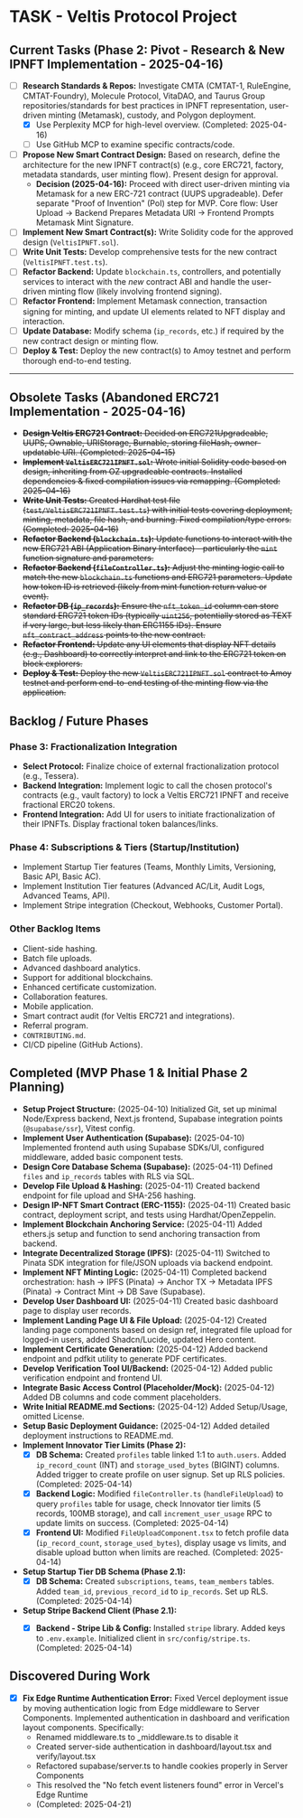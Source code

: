# TASK - Veltis Protocol Project

## Current Tasks (Phase 2: Pivot - Research & New IPNFT Implementation - 2025-04-16)

*   [ ] **Research Standards & Repos:** Investigate CMTA (CMTAT-1, RuleEngine, CMTAT-Foundry), Molecule Protocol, VitaDAO, and Taurus Group repositories/standards for best practices in IPNFT representation, user-driven minting (Metamask), custody, and Polygon deployment.
    *   [x] Use Perplexity MCP for high-level overview. (Completed: 2025-04-16)
    *   [ ] Use GitHub MCP to examine specific contracts/code.
*   [ ] **Propose New Smart Contract Design:** Based on research, define the architecture for the new IPNFT contract(s) (e.g., core ERC721, factory, metadata standards, user minting flow). Present design for approval.
    *   **Decision (2025-04-16):** Proceed with direct user-driven minting via Metamask for a new ERC-721 contract (UUPS upgradeable). Defer separate "Proof of Invention" (PoI) step for MVP. Core flow: User Upload -> Backend Prepares Metadata URI -> Frontend Prompts Metamask Mint Signature.
*   [ ] **Implement New Smart Contract(s):** Write Solidity code for the approved design (`VeltisIPNFT.sol`).
*   [ ] **Write Unit Tests:** Develop comprehensive tests for the new contract (`VeltisIPNFT.test.ts`).
*   [ ] **Refactor Backend:** Update `blockchain.ts`, controllers, and potentially services to interact with the *new* contract ABI and handle the user-driven minting flow (likely involving frontend signing).
*   [ ] **Refactor Frontend:** Implement Metamask connection, transaction signing for minting, and update UI elements related to NFT display and interaction.
*   [ ] **Update Database:** Modify schema (`ip_records`, etc.) if required by the new contract design or minting flow.
*   [ ] **Deploy & Test:** Deploy the new contract(s) to Amoy testnet and perform thorough end-to-end testing.

---
## Obsolete Tasks (Abandoned ERC721 Implementation - 2025-04-16)

*   ~~**Design Veltis ERC721 Contract:** Decided on ERC721Upgradeable, UUPS, Ownable, URIStorage, Burnable, storing fileHash, owner-updatable URI. (Completed: 2025-04-15)~~
*   ~~**Implement `VeltisERC721IPNFT.sol`:** Wrote initial Solidity code based on design, inheriting from OZ upgradeable contracts. Installed dependencies & fixed compilation issues via remapping. (Completed: 2025-04-16)~~
*   ~~**Write Unit Tests:** Created Hardhat test file (`test/VeltisERC721IPNFT.test.ts`) with initial tests covering deployment, minting, metadata, file hash, and burning. Fixed compilation/type errors. (Completed: 2025-04-16)~~
*   ~~**Refactor Backend (`blockchain.ts`):** Update functions to interact with the new ERC721 ABI (Application Binary Interface) - particularly the `mint` function signature and parameters.~~
*   ~~**Refactor Backend (`fileController.ts`):** Adjust the minting logic call to match the new `blockchain.ts` functions and ERC721 parameters. Update how token ID is retrieved (likely from mint function return value or event).~~
*   ~~**Refactor DB (`ip_records`):** Ensure the `nft_token_id` column can store standard ERC721 token IDs (typically `uint256`, potentially stored as TEXT if very large, but less likely than ERC1155 IDs). Ensure `nft_contract_address` points to the new contract.~~
*   ~~**Refactor Frontend:** Update any UI elements that display NFT details (e.g., Dashboard) to correctly interpret and link to the ERC721 token on block explorers.~~
*   ~~**Deploy & Test:** Deploy the new `VeltisERC721IPNFT.sol` contract to Amoy testnet and perform end-to-end testing of the minting flow via the application.~~

## Backlog / Future Phases

### Phase 3: Fractionalization Integration
*   **Select Protocol:** Finalize choice of external fractionalization protocol (e.g., Tessera).
*   **Backend Integration:** Implement logic to call the chosen protocol's contracts (e.g., vault factory) to lock a Veltis ERC721 IPNFT and receive fractional ERC20 tokens.
*   **Frontend Integration:** Add UI for users to initiate fractionalization of their IPNFTs. Display fractional token balances/links.

### Phase 4: Subscriptions & Tiers (Startup/Institution)
*   Implement Startup Tier features (Teams, Monthly Limits, Versioning, Basic API, Basic AC).
*   Implement Institution Tier features (Advanced AC/Lit, Audit Logs, Advanced Teams, API).
*   Implement Stripe integration (Checkout, Webhooks, Customer Portal).

### Other Backlog Items
*   Client-side hashing.
*   Batch file uploads.
*   Advanced dashboard analytics.
*   Support for additional blockchains.
*   Enhanced certificate customization.
*   Collaboration features.
*   Mobile application.
*   Smart contract audit (for Veltis ERC721 and integrations).
*   Referral program.
*   `CONTRIBUTING.md`.
*   CI/CD pipeline (GitHub Actions).

## Completed (MVP Phase 1 & Initial Phase 2 Planning)

*   **Setup Project Structure:** (2025-04-10) Initialized Git, set up minimal Node/Express backend, Next.js frontend, Supabase integration points (`@supabase/ssr`), Vitest config.
*   **Implement User Authentication (Supabase):** (2025-04-10) Implemented frontend auth using Supabase SDKs/UI, configured middleware, added basic component tests.
*   **Design Core Database Schema (Supabase):** (2025-04-11) Defined `files` and `ip_records` tables with RLS via SQL.
*   **Develop File Upload & Hashing:** (2025-04-11) Created backend endpoint for file upload and SHA-256 hashing.
*   **Design IP-NFT Smart Contract (ERC-1155):** (2025-04-11) Created basic contract, deployment script, and tests using Hardhat/OpenZeppelin.
*   **Implement Blockchain Anchoring Service:** (2025-04-11) Added ethers.js setup and function to send anchoring transaction from backend.
*   **Integrate Decentralized Storage (IPFS):** (2025-04-11) Switched to Pinata SDK integration for file/JSON uploads via backend endpoint.
*   **Implement NFT Minting Logic:** (2025-04-11) Completed backend orchestration: hash -> IPFS (Pinata) -> Anchor TX -> Metadata IPFS (Pinata) -> Contract Mint -> DB Save (Supabase).
*   **Develop User Dashboard UI:** (2025-04-11) Created basic dashboard page to display user records.
*   **Implement Landing Page UI & File Upload:** (2025-04-12) Created landing page components based on design ref, integrated file upload for logged-in users, added Shadcn/Lucide, updated Hero content.
*   **Implement Certificate Generation:** (2025-04-12) Added backend endpoint and pdfkit utility to generate PDF certificates.
*   **Develop Verification Tool UI/Backend:** (2025-04-12) Added public verification endpoint and frontend UI.
*   **Integrate Basic Access Control (Placeholder/Mock):** (2025-04-12) Added DB columns and code comment placeholders.
*   **Write Initial README.md Sections:** (2025-04-12) Added Setup/Usage, omitted License.
*   **Setup Basic Deployment Guidance:** (2025-04-12) Added detailed deployment instructions to README.md.
*   **Implement Innovator Tier Limits (Phase 2):**
    *   [x] **DB Schema:** Created `profiles` table linked 1:1 to `auth.users`. Added `ip_record_count` (INT) and `storage_used_bytes` (BIGINT) columns. Added trigger to create profile on user signup. Set up RLS policies. (Completed: 2025-04-14)
    *   [x] **Backend Logic:** Modified `fileController.ts` (`handleFileUpload`) to query `profiles` table for usage, check Innovator tier limits (5 records, 100MB storage), and call `increment_user_usage` RPC to update limits on success. (Completed: 2025-04-14)
    *   [x] **Frontend UI:** Modified `FileUploadComponent.tsx` to fetch profile data (`ip_record_count`, `storage_used_bytes`), display usage vs limits, and disable upload button when limits are reached. (Completed: 2025-04-14)
*   **Setup Startup Tier DB Schema (Phase 2.1):**
    *   [x] **DB Schema:** Created `subscriptions`, `teams`, `team_members` tables. Added `team_id`, `previous_record_id` to `ip_records`. Set up RLS. (Completed: 2025-04-14)
*   **Setup Stripe Backend Client (Phase 2.1):**
    *   [x] **Backend - Stripe Lib & Config:** Installed `stripe` library. Added keys to `.env.example`. Initialized client in `src/config/stripe.ts`. (Completed: 2025-04-14)


## Discovered During Work

*   [x] **Fix Edge Runtime Authentication Error:** Fixed Vercel deployment issue by moving authentication logic from Edge middleware to Server Components. Implemented authentication in dashboard and verification layout components. Specifically:
    * Renamed middleware.ts to _middleware.ts to disable it
    * Created server-side authentication in dashboard/layout.tsx and verify/layout.tsx
    * Refactored supabase/server.ts to handle cookies properly in Server Components
    * This resolved the "No fetch event listeners found" error in Vercel's Edge Runtime
    * (Completed: 2025-04-21)
